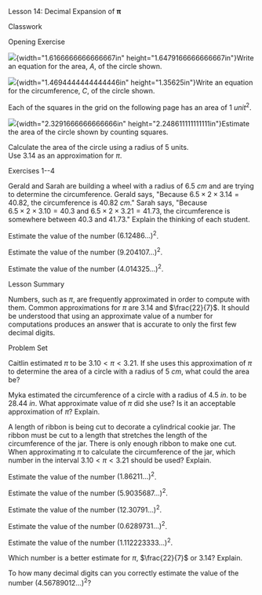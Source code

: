 Lesson 14: Decimal Expansion of $\mathbf{\pi}$

Classwork

Opening Exercise

![](.\grade8lessonsmd\media/media/image1.png){width="1.6166666666666667in"
height="1.6479166666666667in"}Write an equation for the area, $A$, of
the circle shown.

![](.\grade8lessonsmd\media/media/image2.png){width="1.4694444444444446in"
height="1.35625in"}Write an equation for the circumference, $C$, of the
circle shown.

Each of the squares in the grid on the following page has an area of
$1\ unit^{2}$.

![](.\grade8lessonsmd\media/media/image3.png){width="2.3291666666666666in"
height="2.248611111111111in"}Estimate the area of the circle shown by
counting squares.

Calculate the area of the circle using a radius of $5$ units.\
Use $3.14$ as an approximation for $\pi$.

Exercises 1--4

Gerald and Sarah are building a wheel with a radius of $6.5\ cm$ and are
trying to determine the circumference. Gerald says, "Because
$6.5 \times 2 \times 3.14 = 40.82$, the circumference is $40.82\ cm$."
Sarah says, "Because\
$6.5 \times 2 \times 3.10 = 40.3$ and
$6.5 \times 2 \times 3.21 = 41.73$, the circumference is somewhere
between $40.3$ and $41.73$." Explain the thinking of each student.

Estimate the value of the number ${(6.12486\text{…})}^{2}$.

Estimate the value of the number ${(9.204107\text{…})}^{2}$.

Estimate the value of the number ${(4.014325\text{…})}^{2}$.

Lesson Summary

Numbers, such as $\pi$, are frequently approximated in order to compute
with them. Common approximations for $\pi$ are $3.14$ and
$\frac{22}{7}$. It should be understood that using an approximate value
of a number for computations produces an answer that is accurate to only
the first few decimal digits.

Problem Set

Caitlin estimated $\pi$ to be $3.10 < \pi < 3.21$. If she uses this
approximation of $\pi$ to determine the area of a circle with a radius
of $5\ cm$, what could the area be?

Myka estimated the circumference of a circle with a radius of $4.5\ in.$
to be $28.44\ in.$ What approximate value of $\pi$ did she use? Is it an
acceptable approximation of $\pi$? Explain.

A length of ribbon is being cut to decorate a cylindrical cookie jar.
The ribbon must be cut to a length that stretches the length of the
circumference of the jar. There is only enough ribbon to make one cut.
When approximating $\pi$ to calculate the circumference of the jar,
which number in the interval $3.10 < \pi < 3.21$ should be used?
Explain.

Estimate the value of the number ${(1.86211\text{…})}^{2}$.

Estimate the value of the number ${(5.9035687\text{…})}^{2}$.

Estimate the value of the number ${(12.30791\text{…})}^{2}$.

Estimate the value of the number $\left( 0.6289731\text{…} \right)^{2}$.

Estimate the value of the number
$\left( 1.112223333\text{…} \right)^{2}$.

Which number is a better estimate for $\pi$, $\frac{22}{7}$ or $3.14$?
Explain.

To how many decimal digits can you correctly estimate the value of the
number $\left( 4.56789012\text{…} \right)^{2}$?

